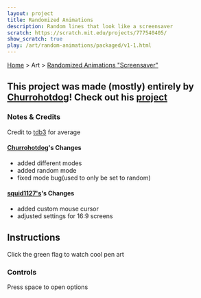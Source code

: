 ```yaml
---
layout: project
title: Randomized Animations
description: Random lines that look like a screensaver
scratch: https://scratch.mit.edu/projects/777540405/
show_scratch: true
play: /art/random-animations/packaged/v1-1.html
---
```


[Home](/cool-turbowarp-projects/) > Art > [Randomized Animations "Screensaver"](about.md)

## This project was made (mostly) entirely by [Churrohotdog](https://scratch.mit.edu/users/churrohotdog/)! Check out his [project](https://scratch.mit.edu/projects/777540405/)

### Notes & Credits

Credit to [tdb3](https://scratch.mit.edu/users/tdb3/) for average

#### [Churrohotdog](https://scratch.mit.edu/users/churrohotdog/)'s Changes

- added different modes
- added random mode
- fixed mode bug(used to only be set to random)

#### [squid1127's](https://scratch.mit.edu/users/squid1127/)'s Changes

- added custom mouse cursor
- adjusted settings for 16:9 screens

## Instructions

Click the green flag to watch cool pen art

### Controls

Press space to open options
